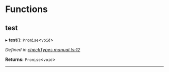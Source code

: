 

# Functions

<a id="test"></a>

##  test

▸ **test**(): `Promise`<`void`>

*Defined in [checkTypes.manual.ts:12](https://github.com/polkadot-js/api/blob/3392436/packages/api/src/checkTypes.manual.ts#L12)*

**Returns:** `Promise`<`void`>

___

